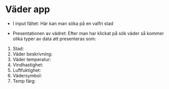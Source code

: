# Väder app

- I input fältet: 
Här kan man söka på en valfri stad

- Presentationen av vädret:
Efter man har klickat på sök väder så kommer olika typer av data att presenteras som:

1. Stad:
2. Väder beskrivning:
3. Väder temperatur:
4. Vindhastighet:
5. Luftfuktighet:
6. Vädersymbol:	
7. Temp färg:
